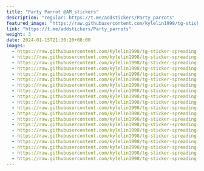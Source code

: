 ```yaml
---
title: "Party Parrot @AM_stickers"
description: "regular: https://t.me/addstickers/Party_parrots"
featured_image: "https://raw.githubusercontent.com/kylelin1998/tg-sticker-spreading-worldwide-images/main/img/1f5ea119-c772-416f-953d-4e5d3289de2e.jpg"
link: "https://t.me/addstickers/Party_parrots"
weight: 3
date: 2024-01-15T21:30:20+08:00
images:
  - https://raw.githubusercontent.com/kylelin1998/tg-sticker-spreading-worldwide-images/main/img/1f5ea119-c772-416f-953d-4e5d3289de2e.jpg
  - https://raw.githubusercontent.com/kylelin1998/tg-sticker-spreading-worldwide-images/main/img/c412e8c0-e945-44ac-bec7-76b93323261c.jpg
  - https://raw.githubusercontent.com/kylelin1998/tg-sticker-spreading-worldwide-images/main/img/c27b3fc2-a7c2-4417-9963-3de51d066531.jpg
  - https://raw.githubusercontent.com/kylelin1998/tg-sticker-spreading-worldwide-images/main/img/58ed5847-c2d4-4851-8080-3068780120ad.jpg
  - https://raw.githubusercontent.com/kylelin1998/tg-sticker-spreading-worldwide-images/main/img/4e897bfe-ec16-454e-a1fb-2674056bbdeb.jpg
  - https://raw.githubusercontent.com/kylelin1998/tg-sticker-spreading-worldwide-images/main/img/f3dbb961-6a47-462d-b8fe-046fe6fea86b.jpg
  - https://raw.githubusercontent.com/kylelin1998/tg-sticker-spreading-worldwide-images/main/img/0c1d8aa4-7400-497e-917f-ecd5a0a3b556.jpg
  - https://raw.githubusercontent.com/kylelin1998/tg-sticker-spreading-worldwide-images/main/img/d70a3d86-cae0-4c59-918b-7e656be1cbc8.jpg
  - https://raw.githubusercontent.com/kylelin1998/tg-sticker-spreading-worldwide-images/main/img/bd6fcfe6-1720-46ba-aa5e-a31affb5d302.jpg
  - https://raw.githubusercontent.com/kylelin1998/tg-sticker-spreading-worldwide-images/main/img/8678bac9-0eb3-4680-a7f9-f3294a78111d.jpg
  - https://raw.githubusercontent.com/kylelin1998/tg-sticker-spreading-worldwide-images/main/img/05b1e1f9-91e4-400b-808e-610c224032a5.jpg
  - https://raw.githubusercontent.com/kylelin1998/tg-sticker-spreading-worldwide-images/main/img/3f97c8d8-c84f-42a5-8fc9-6750899bf455.jpg
  - https://raw.githubusercontent.com/kylelin1998/tg-sticker-spreading-worldwide-images/main/img/6d43af3d-e911-4721-8496-dd581700e8bf.jpg
  - https://raw.githubusercontent.com/kylelin1998/tg-sticker-spreading-worldwide-images/main/img/dc27378f-7b33-49ea-9074-ca887b6bacb7.jpg
  - https://raw.githubusercontent.com/kylelin1998/tg-sticker-spreading-worldwide-images/main/img/673c6da4-36e4-4632-b436-2ef7fc8576c9.jpg
  - https://raw.githubusercontent.com/kylelin1998/tg-sticker-spreading-worldwide-images/main/img/a0bf71b2-1ae5-40f5-94c2-a3b6812b0e19.jpg
  - https://raw.githubusercontent.com/kylelin1998/tg-sticker-spreading-worldwide-images/main/img/6d9096f3-a345-4840-8341-440df65eca5d.jpg
  - https://raw.githubusercontent.com/kylelin1998/tg-sticker-spreading-worldwide-images/main/img/75a55398-a0b0-424a-914a-72a32619780d.jpg
  - https://raw.githubusercontent.com/kylelin1998/tg-sticker-spreading-worldwide-images/main/img/8ccc8722-4da3-4d24-adf9-4298451b5480.jpg
  - https://raw.githubusercontent.com/kylelin1998/tg-sticker-spreading-worldwide-images/main/img/afe8847d-efd4-4a25-942a-c393909524ae.jpg
---
```

